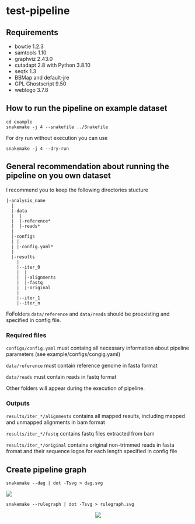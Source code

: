 # test-pipeline

## Requirements
* bowtie 1.2.3
* samtools 1.10
* graphviz 2.43.0
* cutadapt 2.8 with Python 3.8.10
* seqtk 1.3
* BBMap and default-jre
* GPL Ghostscript 9.50
* weblogo 3.7.8

## How to run the pipeline on example dataset

```
cd example
snakemake -j 4 --snakefile ../Snakefile
```

For dry run without execution you can use
```
snakemake -j 4 --dry-run
```

## General recommendation about running the pipeline on you own dataset
I recommend you to keep the following directories stucture
```
|-analysis_name
  |
  |-data
  |  |
  |  |-reference*
  |  |-reads*
  |
  |-configs
  | |
  | |-config.yaml*
  |
  |-results
    |
    |--iter_0
    |  |
    |  |-alignments
    |  |-fastq
    |  |-original
    |
    |--iter_1
    |--iter_n
```

FoFolders ```data/reference``` and ```data/reads``` should be preexisting and specified in config file.


### Required files
```configs/config.yaml``` must containg all necessary information about pipeline parameters (see example/configs/congig.yaml) 

```data/reference``` must contain reference genome in fasta format

```data/reads``` must contain reads in fastq format

Other folders will appear during the execution of pipeline.

### Outputs
```results/iter_*/alignments``` contains all mapped results, including mapped and unmapped alignments in bam format

```results/iter_*/fastq``` contains fastq files extracted from bam

```results/iter_*/original``` contains original non-trimmed reads in fasta fromat and their sequence logos for each length specified in config file

## Create pipeline graph

```
snakemake --dag | dot -Tsvg > dag.svg
```

<img src="./example/dag.svg">

```
snakemake --rulegraph | dot -Tsvg > rulegraph.svg
```

<p align="center">
  <img src="./example/rulegraph.svg">
</p>
